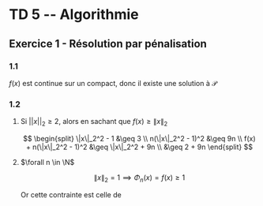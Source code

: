 # TD 5 -- Algorithmie

## Exercice 1 - Résolution par pénalisation

### 1.1

$f(x)$ est continue sur un compact, donc il existe une solution à $\mathscr{P}$

### 1.2

1. Si $||x||_2 \geq 2$, alors en sachant que $f(x) \geq \|x\|_2$
   
   $$
   \begin{split}
\|x\|_2^2 - 1 &\geq 3 \\
n(\|x\|_2^2 - 1)^2 &\geq 9n \\
f(x) + n(\|x\|_2^2 - 1)^2 &\geq \|x\|_2^2 + 9n \\
&\geq 2 + 9n
\end{split}
   $$

2. $\forall n \in \N$
   
   $$
   \|x\|_2 = 1 \implies \Phi_n(x) = f(x) \geq 1
   $$
   
   Or cette contrainte est celle de


